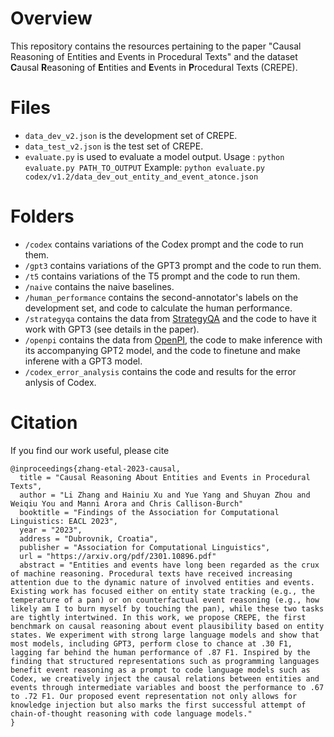 # Overview
This repository contains the resources pertaining to the paper "Causal Reasoning of Entities and Events in Procedural Texts" and the dataset **C**ausal **R**easoning of **E**ntities and **E**vents in **P**rocedural Texts (CREPE).

# Files
- `data_dev_v2.json` is the development set of CREPE.
- `data_test_v2.json` is the test set of CREPE.
- `evaluate.py` is used to evaluate a model output. Usage : `python evaluate.py PATH_TO_OUTPUT` Example: `python evaluate.py codex/v1.2/data_dev_out_entity_and_event_atonce.json`

# Folders
- `/codex` contains variations of the Codex prompt and the code to run them. 
- `/gpt3` contains variations of the GPT3 prompt and the code to run them. 
- `/t5` contains variations of the T5 prompt and the code to run them. 
- `/naive` contains the naive baselines. 
- `/human_performance` contains the second-annotator's labels on the development set, and code to calculate the human performance. 
- `/strategyqa` contains the data from [StrategyQA](https://github.com/eladsegal/strategyqa) and the code to have it work with GPT3 (see details in the paper).
- `/openpi` contains the data from [OpenPI](https://github.com/allenai/openpi-dataset), the code to make inference with its accompanying GPT2 model, and the code to finetune and make inferene with a GPT3 model.
- `/codex_error_analysis` contains the code and results for the error anlysis of Codex.

# Citation
If you find our work useful, please cite
```
@inproceedings{zhang-etal-2023-causal,
  title = "Causal Reasoning About Entities and Events in Procedural Texts",
  author = "Li Zhang and Hainiu Xu and Yue Yang and Shuyan Zhou and Weiqiu You and Manni Arora and Chris Callison-Burch"
  booktitle = "Findings of the Association for Computational Linguistics: EACL 2023",
  year = "2023",
  address = "Dubrovnik, Croatia",
  publisher = "Association for Computational Linguistics",
  url = "https://arxiv.org/pdf/2301.10896.pdf"
  abstract = "Entities and events have long been regarded as the crux of machine reasoning. Procedural texts have received increasing attention due to the dynamic nature of involved entities and events. Existing work has focused either on entity state tracking (e.g., the temperature of a pan) or on counterfactual event reasoning (e.g., how likely am I to burn myself by touching the pan), while these two tasks are tightly intertwined. In this work, we propose CREPE, the first benchmark on causal reasoning about event plausibility based on entity states. We experiment with strong large language models and show that most models, including GPT3, perform close to chance at .30 F1, lagging far behind the human performance of .87 F1. Inspired by the finding that structured representations such as programming languages benefit event reasoning as a prompt to code language models such as Codex, we creatively inject the causal relations between entities and events through intermediate variables and boost the performance to .67 to .72 F1. Our proposed event representation not only allows for knowledge injection but also marks the first successful attempt of chain-of-thought reasoning with code language models."
}
```
